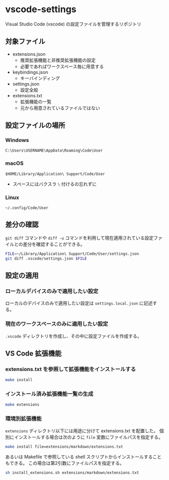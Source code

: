 # vscode-settings

Visual Studio Code (vscode) の設定ファイルを管理するリポジトリ

## 対象ファイル

- extensions.json
  - 推奨拡張機能と非推奨拡張機能の設定
  - 必要であればワークスペース毎に用意する
- keybindings.json
  - キーバインディング
- settings.json
  - 設定全般
- extensions.txt
  - 拡張機能の一覧
  - 元から用意されているファイルではない

## 設定ファイルの場所

### Windows

`C:\Users\USERNAME\AppData\Roaming\Code\User`

### macOS

`$HOME/Library/Application\ Support/Code/User`

- スペースにはバクスラ `\` 付けるの忘れずに

### Linux

`~/.config/Code/User`

## 差分の確認

`git diff` コマンドや `diff -u` コマンドを利用して現在適用されている設定ファイルとの差分を確認することができる。

```sh
FILE=~/Library/Application\ Support/Code/User/settings.json
git diff .vscode/settings.json $FILE
```

## 設定の適用

### ローカルデバイスのみで適用したい設定

ローカルのデバイスのみで適用したい設定は `settings.local.json` に記述する。

### 現在のワークスペースのみに適用したい設定

`.vscode` ディレクトリを作成し、その中に設定ファイルを作成する。

## VS Code 拡張機能

### extensions.txt を参照して拡張機能をインストールする

```sh
make install
```

### インストール済み拡張機能一覧の生成

```sh
make extensions
```

### 環境別拡張機能

`extensions` ディレクトリ以下には用途に分けて extensions.txt を配置した。
個別にインストールする場合は次のように `file` 変数にファイルパスを指定する。

```sh
make install file=extensions/markdown/extensions.txt
```

あるいは Makefile で参照している shell スクリプトからインストールすることもできる。
この場合は第2引数にファイルパスを指定する。

```sh
sh install_extensions.sh extensions/markdown/extensions.txt
```
